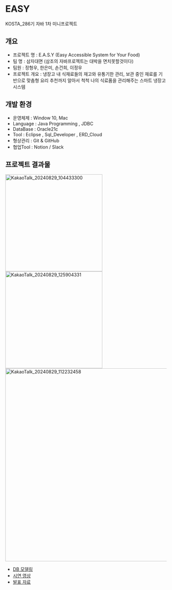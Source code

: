 # EASY
KOSTA_286기 자바 1차 미니프로젝트

## 개요
- 프로젝트 명 : E.A.S.Y (Easy Accessible System for Your Food)
- 팀 명 : 삼자대면 (삼조의 자바프로젝트는 대박을 면치못할것이다)
- 팀원 : 정형우, 한은미, 손건희, 이정우
- 프로젝트 개요 : 
냉장고 내 식재료들의 재고와 유통기한 관리, 보관 중인 재료를 기반으로 맞춤형 요리 추천까지 알아서 척척 나의 식료품을 관리해주는 스마트 냉장고 시스템

## 개발 환경
- 운영체제 : Window 10, Mac
- Language : Java Programming , JDBC
- DataBase : Oracle21c
- Tool : Eclipse , Sql_Developer , ERD_Cloud
- 형상관리 : Git & GitHub
- 협업Tool : Notion / Slack





## 프로젝트 결과물
<img width="303" alt="KakaoTalk_20240829_104433300" src="https://github.com/user-attachments/assets/713fd75d-9a2d-43f5-ba7e-6c30f373e164"> <br/>
<img width="303" alt="KakaoTalk_20240829_125904331" src="https://github.com/user-attachments/assets/d516bab4-f112-4bf0-aadb-d50f58d15929"> <br/>
<img width="603" alt="KakaoTalk_20240829_112232458" src="https://github.com/user-attachments/assets/bcefd9a0-72d0-422f-ac7e-e7e2eef02965">


- [DB 모델링](https://www.erdcloud.com/d/t2BAaXxQzs88K6wLd)
- [시연 영상](https://youtu.be/YtIGRKwmrVg?si=X9xAAr4WcX50vmaD)
- [발표 자료](https://gamma.app/docs/EASY-04ptbfkts074wav)
